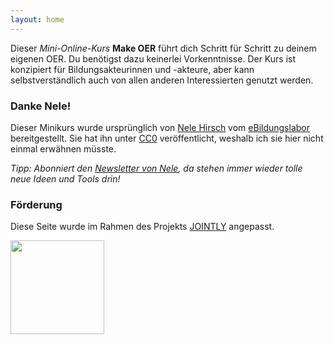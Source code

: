 ```yaml
---
layout: home
---
```


Dieser *Mini-Online-Kurs* **Make OER** führt dich Schritt für Schritt zu deinem eigenen OER. Du benötigst dazu keinerlei Vorkenntnisse.
Der Kurs ist konzipiert für Bildungsakteurinnen und -akteure, aber kann selbstverständlich auch von allen anderen Interessierten genutzt werden.

### Danke Nele!

Dieser Minikurs wurde ursprünglich von [Nele Hirsch](https://twitter.com/ebildungslabor) vom [eBildungslabor](https://ebildungslabor.de/) bereitgestellt. Sie hat ihn unter [CC0](https://creativecommons.org/publicdomain/zero/1.0/) veröffentlicht, weshalb ich sie hier nicht einmal erwähnen müsste.

*Tipp: Abonniert den [Newsletter von Nele](http://edumail.ebildungslabor.de/), da stehen immer wieder tolle neue Ideen und Tools drin!*

### Förderung
Diese Seite wurde im Rahmen des Projekts <a href="https://jointly.info/" target="blank">JOINTLY</a> angepasst.

<img src="https://jointly.info/wp-content/uploads/sites/14/2017/09/bmbf_logo.svg" height="150px"/>
